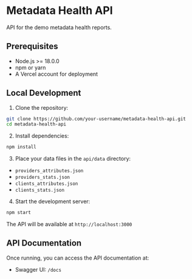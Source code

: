 # Metadata Health API

API for the demo metadata health reports.

## Prerequisites

- Node.js >= 18.0.0
- npm or yarn
- A Vercel account for deployment

## Local Development

1. Clone the repository:
```bash
git clone https://github.com/your-username/metadata-health-api.git
cd metadata-health-api
```

2. Install dependencies:
```bash
npm install
```

3. Place your data files in the `api/data` directory:
- `providers_attributes.json`
- `providers_stats.json`
- `clients_attributes.json`
- `clients_stats.json`

4. Start the development server:
```bash
npm start
```

The API will be available at `http://localhost:3000`

## API Documentation

Once running, you can access the API documentation at:
- Swagger UI: `/docs`